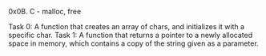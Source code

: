 0x0B. C - malloc, free

Task 0: A function that creates an array of chars, and initializes it with a specific char.
Task 1: A function that returns a pointer to a newly allocated space in memory, which contains a copy of the string given as a parameter.

